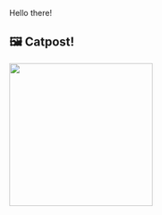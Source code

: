 Hello there!



## 🖼️ Catpost!

<sub>
    <img src="https://cdn2.thecatapi.com/images/MjAxOTczNA.jpg" height="256">
</sub>

